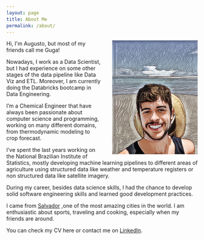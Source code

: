 ```yaml
---
layout: page
title: About Me
permalink: /about/
---
```

<img style="float: right;margin-left:30px" src="../images/20211225_182539.jpg" height="300px">

Hi, I'm Augusto, but most of my friends call me Guga!

Nowadays, I work as a Data Scientist, but I had experience on some other stages of the data pipeline like Data Viz and ETL. Moreover, I am currently doing the Databricks bootcamp in Data Engineering.

I’m a Chemical Engineer that have always been passionate about computer science and programming, working on many different domains, from thermodynamic modeling to crop forecast.

I’ve spent the last years working on the National Brazilian Institute of Statistics, mostly developing machine learning pipelines to different areas of agriculture using structured data like weather and temperature registers or non structured data like satellite imagery.

During my career, besides data science skills, I had the chance to develop solid software engineering skills and learned good development practices. 

I came from [Salvador](https://en.wikipedia.org/wiki/Salvador,_Bahia) ,one of the most amazing cities in the world. I am enthusiastic about sports, traveling and cooking, especially when my friends are around. 

You can check my CV here or contact me on [LinkedIn](https://www.linkedin.com/in/augustosbarreto/).


